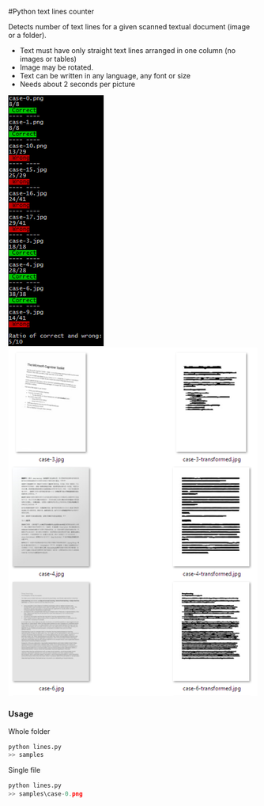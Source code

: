 #Python text lines counter

Detects number of text lines for a given scanned textual document (image or a folder). 

- Text must have only straight text lines arranged in one column (no images or tables)
- Image may be rotated.
- Text can be written in any language, any font or size
- Needs about 2 seconds per picture

![](1.png)
![](2.png)

### Usage

Whole folder

```python
python lines.py
>> samples
```

Single file

```python
python lines.py
>> samples\case-0.png
```